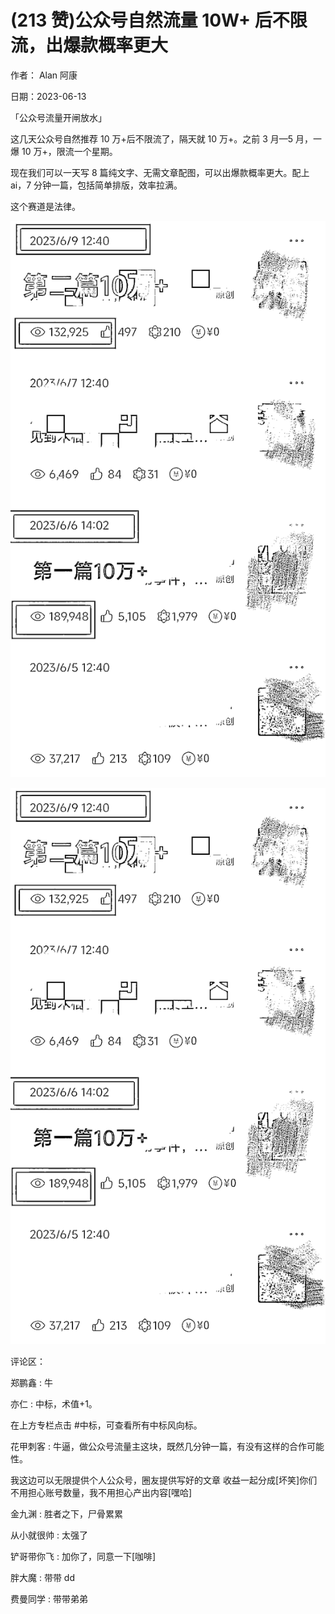 
# (213 赞)公众号自然流量 10W+ 后不限流，出爆款概率更大

作者： Alan 阿康

日期：2023-06-13

「公众号流量开闸放水」

这几天公众号自然推荐 10 万+后不限流了，隔天就 10 万+。之前 3 月—5 月，一爆 10 万+，限流一个星期。

现在我们可以一天写 8 篇纯文字、无需文章配图，可以出爆款概率更大。配上 ai，7 分钟一篇，包括简单排版，效率拉满。

这个赛道是法律。

![](img/cgpt-gzh_025.png)



![](img/cgpt-gzh_028.png)

评论区：



郑鹏鑫 : 牛

亦仁 : 中标，术值+1。

在上方专栏点击 #中标，可查看所有中标风向标。

花甲刺客 : 牛逼，做公众号流量主这块，既然几分钟一篇，有没有这样的合作可能性。

我这边可以无限提供个人公众号，圈友提供写好的文章  收益一起分成[坏笑]你们不用担心账号数量，我不用担心产出内容[嘿哈]

金九渊 : 胜者之下，尸骨累累

从小就很帅 : 太强了

铲哥带你飞 : 加你了，同意一下[咖啡]

胖大魔 : 带带 dd

费曼同学 : 带带弟弟
